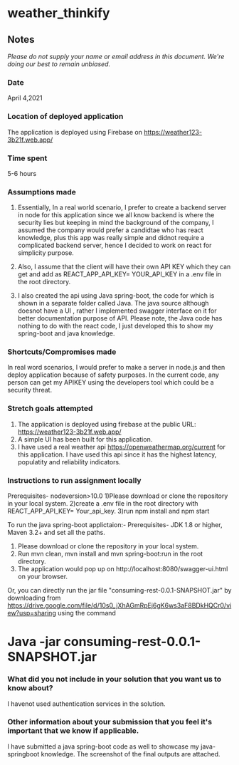 # weather_thinkify

## Notes
*Please do not supply your name or email address in this document. We're doing our best to remain unbiased.*
### Date
April 4,2021
### Location of deployed application
The application is deployed using Firebase on https://weather123-3b21f.web.app/ 
### Time spent
5-6 hours
### Assumptions made
1) Essentially, In a real world scenario, I prefer to create a backend server in node for this application since we all know backend is where the security lies but keeping in mind the background of the company, I assumed the company would prefer a candidtae who has react knowledge, plus this app was really simple and didnot require a complicated backend server, hence I decided to work on react for simplicity purpose.

2) Also, I assume that the client will have their own API KEY which they can get and add as REACT_APP_API_KEY= YOUR_API_KEY in a .env file in the root directory.

3) I also created the api using Java spring-boot, the code for which  is shown in a separate folder called Java. The java source although doesnot have a UI , rather I implemented swagger interface on it for better documentation purpose of API. Please note, the Java code has nothing to do with the react code, I just developed this to show my spring-boot and java knowledge.

### Shortcuts/Compromises made
In real word scenarios, I would prefer to make a server in node.js and then deploy application because of safety purposes. In the current code, any person can get my APIKEY using the developers tool which could be a security threat. 

### Stretch goals attempted
1) The application is deployed using firebase at the public URL: https://weather123-3b21f.web.app/
2) A simple UI has been built for this application.
3) I have used a real weather api  https://openweathermap.org/current for this application. I have used this api since it has the highest latency, populatity and reliability indicators.

### Instructions to run assignment locally
Prerequisites- nodeversion>10.0
1)Please download or clone the repository in your local system.
2)create a .env file in the root directory with REACT_APP_API_KEY= Your_api_key.
3)run npm install and npm start


To run the java spring-boot applictaion:-
Prerequisites-  JDK 1.8 or higher, Maven 3.2+ and set all the paths.
1) Please download or clone the repository in your local system.
2) Run mvn clean, mvn install and mvn spring-boot:run in the root directory.
3) The application would pop up on http://localhost:8080/swagger-ui.html on your browser.


Or, you can directly run the jar file "consuming-rest-0.0.1-SNAPSHOT.jar" by downloading from https://drive.google.com/file/d/10s0_jXhAGmRpEj6gK6ws3aF8BDkHQCr0/view?usp=sharing  using the command
   # Java -jar consuming-rest-0.0.1-SNAPSHOT.jar
### What did you not include in your solution that you want us to know about?
I havenot used authentication services in the solution.
### Other information about your submission that you feel it's important that we know if applicable.
I have submitted a java spring-boot code as well to showcase my java-springboot knowledge.
The screenshot of the final outputs are attached.
